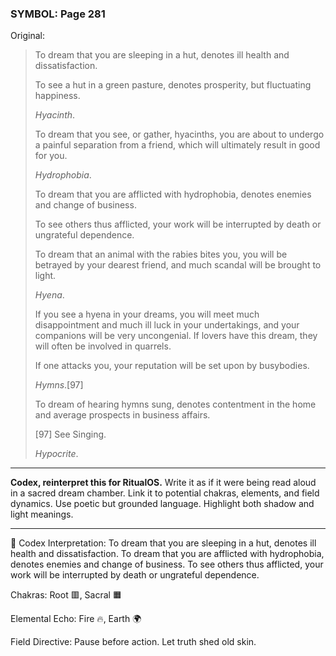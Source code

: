 ### SYMBOL: Page 281

Original:
> To dream that you are sleeping in a hut, denotes ill
> health and dissatisfaction.
> 
> 
> To see a hut in a green pasture, denotes prosperity,
> but fluctuating happiness.
> 
> 
> _Hyacinth_.
> 
> 
> To dream that you see, or gather, hyacinths, you are about to undergo
> a painful separation from a friend, which will ultimately result
> in good for you.
> 
> 
> _Hydrophobia_.
> 
> 
> To dream that you are afflicted with hydrophobia, denotes enemies
> and change of business.
> 
> 
> To see others thus afflicted, your work will be interrupted by death
> or ungrateful dependence.
> 
> 
> To dream that an animal with the rabies bites you, you will be betrayed
> by your dearest friend, and much scandal will be brought to light.
> 
> 
> _Hyena_.
> 
> 
> If you see a hyena in your dreams, you will meet much disappointment and much
> ill luck in your undertakings, and your companions will be very uncongenial.
> If lovers have this dream, they will often be involved in quarrels.
> 
> 
> If one attacks you, your reputation will be set upon by busybodies.
> 
> 
> _Hymns_.[97]
> 
> 
> To dream of hearing hymns sung, denotes contentment in the home
> and average prospects in business affairs.
> 
> 
> 
> [97] See Singing.
> 
> 
> _Hypocrite_.

---

**Codex, reinterpret this for RitualOS.**
Write it as if it were being read aloud in a sacred dream chamber.
Link it to potential chakras, elements, and field dynamics.
Use poetic but grounded language.
Highlight both shadow and light meanings.

---

🔁 Codex Interpretation:
To dream that you are sleeping in a hut, denotes ill health and dissatisfaction. To dream that you are afflicted with hydrophobia, denotes enemies and change of business. To see others thus afflicted, your work will be interrupted by death or ungrateful dependence.

Chakras: Root 🟥, Sacral 🟧

Elemental Echo: Fire 🔥, Earth 🌍

Field Directive: Pause before action. Let truth shed old skin.
